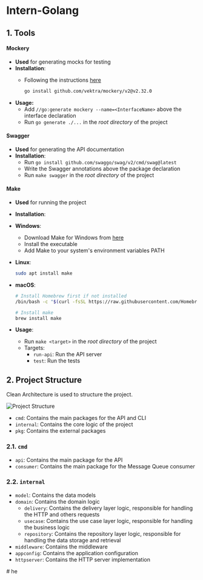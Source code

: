 # Intern-Golang

## 1. Tools
#### Mockery
- **Used** for generating mocks for testing
- **Installation**: 
  - Following the instructions [here](https://vektra.github.io/mockery/v2.32/installation/)
  
    ```bash
    go install github.com/vektra/mockery/v2@v2.32.0
    ```
- **Usage:**
  - Add `//go:generate mockery --name=<InterfaceName>` above the interface declaration
  - Run `go generate ./...` in the *root directory* of the project

#### Swagger
- **Used** for generating the API documentation
- **Installation**:
  - Run `go install github.com/swaggo/swag/v2/cmd/swag@latest`
  - Write the Swagger annotations above the package declaration
  - Run `make swagger` in the *root directory* of the project

#### Make
- **Used** for running the project
- **Installation**:
- **Windows**:
  - Download Make for Windows from [here](https://gnuwin32.sourceforge.net/packages/make.htm)
  - Install the executable
  - Add Make to your system's environment variables PATH
  
- **Linux**:
  ```bash
  sudo apt install make
  ```

- **macOS**:
  ```bash
  # Install Homebrew first if not installed
  /bin/bash -c "$(curl -fsSL https://raw.githubusercontent.com/Homebrew/install/HEAD/install.sh)"
  
  # Install make
  brew install make
  ```

- **Usage**:
  - Run `make <target>` in the *root directory* of the project
  - Targets:
    - `run-api`: Run the API server
    - `test`: Run the tests

## 2. Project Structure
Clean Architecture is used to structure the project.

![Project Structure](https://raw.githubusercontent.com/bxcodec/go-clean-arch/master/clean-arch.png)

- `cmd`: Contains the main packages for the API and CLI
- `internal`: Contains the core logic of the project
- `pkg`: Contains the external packages

### 2.1. `cmd`
- `api`: Contains the main package for the API
- `consumer`: Contains the main package for the Message Queue consumer

### 2.2. `internal`
- `model`: Contains the data models
- `domain`: Contains the domain logic
  + `delivery`: Contains the delivery layer logic, responsible for handling the HTTP and others requests
  + `usecase`: Contains the use case layer logic, responsible for handling the business logic
  + `repository`: Contains the repository layer logic, responsible for handling the data storage and retrieval
- `middleware`: Contains the middleware
- `appconfig`: Contains the application configuration
- `httpserver`: Contains the HTTP server implementation


#   h e  
 